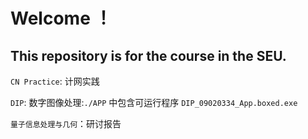 # Welcome ！

## This repository is for the course in the SEU.

`CN Practice`: 计网实践

`DIP`: 数字图像处理:`./APP` 中包含可运行程序 `DIP_09020334_App.boxed.exe`

`量子信息处理与几何`：研讨报告


